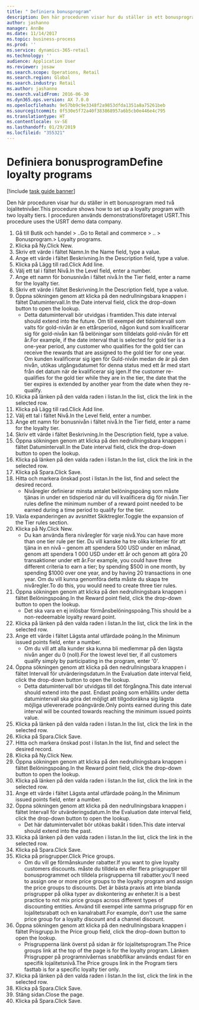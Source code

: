 ```yaml
---
title: " Definiera bonusprogram"
description: Den här proceduren visar hur du ställer in ett bonusprogram med två lojalitetnivåer.
author: jashanno
manager: AnnBe
ms.date: 11/14/2017
ms.topic: business-process
ms.prod: ''
ms.service: dynamics-365-retail
ms.technology: ''
audience: Application User
ms.reviewer: josaw
ms.search.scope: Operations, Retail
ms.search.region: Global
ms.search.industry: Retail
ms.author: jashanno
ms.search.validFrom: 2016-06-30
ms.dyn365.ops.version: AX 7.0.0
ms.openlocfilehash: 9e57bb9c9e3348f2a9853dfda1351a8a75261beb
ms.sourcegitcommit: 0f530e5f72a40f383868957a6b5cb0e446e4c795
ms.translationtype: HT
ms.contentlocale: sv-SE
ms.lasthandoff: 01/29/2019
ms.locfileid: "355321"
---
```

# <a name="define-loyalty-programs"></a><span data-ttu-id="2d3de-103"> Definiera bonusprogram</span><span class="sxs-lookup"><span data-stu-id="2d3de-103">Define loyalty programs</span></span>

[!include [task guide banner](../includes/task-guide-banner.md)]

<span data-ttu-id="2d3de-104">Den här proceduren visar hur du ställer in ett bonusprogram med två lojalitetnivåer.</span><span class="sxs-lookup"><span data-stu-id="2d3de-104">This procedure shows how to set up a loyalty program with two loyalty tiers.</span></span> <span data-ttu-id="2d3de-105">I proceduren används demonstrationsföretaget USRT.</span><span class="sxs-lookup"><span data-stu-id="2d3de-105">This procedure uses the USRT demo data company.</span></span>

1. <span data-ttu-id="2d3de-106">Gå till Butik och handel > ..</span><span class="sxs-lookup"><span data-stu-id="2d3de-106">Go to Retail and commerce > ..</span></span> <span data-ttu-id="2d3de-107">> Bonusprogram.</span><span class="sxs-lookup"><span data-stu-id="2d3de-107">> Loyalty programs.</span></span>
2. <span data-ttu-id="2d3de-108">Klicka på Ny.</span><span class="sxs-lookup"><span data-stu-id="2d3de-108">Click New.</span></span>
3. <span data-ttu-id="2d3de-109">Skriv ett värde i fältet Namn.</span><span class="sxs-lookup"><span data-stu-id="2d3de-109">In the Name field, type a value.</span></span>
4. <span data-ttu-id="2d3de-110">Ange ett värde i fältet Beskrivning.</span><span class="sxs-lookup"><span data-stu-id="2d3de-110">In the Description field, type a value.</span></span>
5. <span data-ttu-id="2d3de-111">Klicka på Lägg till rad.</span><span class="sxs-lookup"><span data-stu-id="2d3de-111">Click Add line.</span></span>
6. <span data-ttu-id="2d3de-112">Välj ett tal i fältet Nivå.</span><span class="sxs-lookup"><span data-stu-id="2d3de-112">In the Level field, enter a number.</span></span>
7. <span data-ttu-id="2d3de-113">Ange ett namn för bonusnivån i fältet nivå.</span><span class="sxs-lookup"><span data-stu-id="2d3de-113">In the Tier field, enter a name for the loyalty tier.</span></span>
8. <span data-ttu-id="2d3de-114">Skriv ett värde i fältet Beskrivning.</span><span class="sxs-lookup"><span data-stu-id="2d3de-114">In the Description field, type a value.</span></span>
9. <span data-ttu-id="2d3de-115">Öppna sökningen genom att klicka på den nedrullningsbara knappen i fältet Datumintervall.</span><span class="sxs-lookup"><span data-stu-id="2d3de-115">In the Date interval field, click the drop-down button to open the lookup.</span></span>
    * <span data-ttu-id="2d3de-116">Detta datumintervall bör utvidgas i framtiden.</span><span class="sxs-lookup"><span data-stu-id="2d3de-116">This date interval should extend into the future.</span></span> <span data-ttu-id="2d3de-117">Om till exempel det tidsintervall som valts för gold-nivån är en ettårsperiod, någon kund som kvalificerar sig för gold-nivån kan få belöningar som tilldelats gold-nivån för ett år.</span><span class="sxs-lookup"><span data-stu-id="2d3de-117">For example, if the date interval that is selected for gold tier is a one-year period, any customer who qualifies for the gold tier can receive the rewards that are assigned to the gold tier for one year.</span></span> <span data-ttu-id="2d3de-118">Om kunden kvalificerar sig igen för Guld-nivån medan de är på den nivån, utökas utgångsdatumet för denna status med ett år med start från det datum när de kvalificerar sig igen.</span><span class="sxs-lookup"><span data-stu-id="2d3de-118">If the customer re-qualifies for the gold tier while they are in the tier, the date that the tier expires is extended by another year from the date when they re-qualify.</span></span>  
10. <span data-ttu-id="2d3de-119">Klicka på länken på den valda raden i listan.</span><span class="sxs-lookup"><span data-stu-id="2d3de-119">In the list, click the link in the selected row.</span></span>
11. <span data-ttu-id="2d3de-120">Klicka på Lägg till rad.</span><span class="sxs-lookup"><span data-stu-id="2d3de-120">Click Add line.</span></span>
12. <span data-ttu-id="2d3de-121">Välj ett tal i fältet Nivå.</span><span class="sxs-lookup"><span data-stu-id="2d3de-121">In the Level field, enter a number.</span></span>
13. <span data-ttu-id="2d3de-122">Ange ett namn för bonusnivån i fältet nivå.</span><span class="sxs-lookup"><span data-stu-id="2d3de-122">In the Tier field, enter a name for the loyalty tier.</span></span>
14. <span data-ttu-id="2d3de-123">Skriv ett värde i fältet Beskrivning.</span><span class="sxs-lookup"><span data-stu-id="2d3de-123">In the Description field, type a value.</span></span>
15. <span data-ttu-id="2d3de-124">Öppna sökningen genom att klicka på den nedrullningsbara knappen i fältet Datumintervall.</span><span class="sxs-lookup"><span data-stu-id="2d3de-124">In the Date interval field, click the drop-down button to open the lookup.</span></span>
16. <span data-ttu-id="2d3de-125">Klicka på länken på den valda raden i listan.</span><span class="sxs-lookup"><span data-stu-id="2d3de-125">In the list, click the link in the selected row.</span></span>
17. <span data-ttu-id="2d3de-126">Klicka på Spara.</span><span class="sxs-lookup"><span data-stu-id="2d3de-126">Click Save.</span></span>
18. <span data-ttu-id="2d3de-127">Hitta och markera önskad post i listan.</span><span class="sxs-lookup"><span data-stu-id="2d3de-127">In the list, find and select the desired record.</span></span>
    * <span data-ttu-id="2d3de-128">Nivåregler definierar minsta antalet belöningspoäng som måste tjänas in under en tidsperiod när du vill kvalificera dig för nivån.</span><span class="sxs-lookup"><span data-stu-id="2d3de-128">Tier rules define the minimum number of a reward point needed to be earned during a time period to qualify for the tier.</span></span>  
19. <span data-ttu-id="2d3de-129">Växla expanderingen av avsnittet Skiktregler.</span><span class="sxs-lookup"><span data-stu-id="2d3de-129">Toggle the expansion of the Tier rules section.</span></span>
20. <span data-ttu-id="2d3de-130">Klicka på Ny.</span><span class="sxs-lookup"><span data-stu-id="2d3de-130">Click New.</span></span>
    * <span data-ttu-id="2d3de-131">Du kan använda flera nivåregler för varje nivå.</span><span class="sxs-lookup"><span data-stu-id="2d3de-131">You can have more than one tier rule per tier.</span></span> <span data-ttu-id="2d3de-132">Du vill kanske ha tre olika kriterier för att tjäna in en nivå – genom att spendera 500 USD under en månad, genom att spendera 1 000 USD under ett år och genom att göra 20 transaktioner under ett år.</span><span class="sxs-lookup"><span data-stu-id="2d3de-132">For example, you could have three different criteria to earn a tier; by spending $500 in one month, by spending $1000 over one year, and by having 20 transactions in one year.</span></span> <span data-ttu-id="2d3de-133">Om du vill kunna genomföra detta måste du skapa tre nivåregler.</span><span class="sxs-lookup"><span data-stu-id="2d3de-133">To do this, you would need to create three tier rules.</span></span>  
21. <span data-ttu-id="2d3de-134">Öppna sökningen genom att klicka på den nedrullningsbara knappen i fältet Belöningspoäng.</span><span class="sxs-lookup"><span data-stu-id="2d3de-134">In the Reward point field, click the drop-down button to open the lookup.</span></span>
    * <span data-ttu-id="2d3de-135">Det ska vara en ej inlösbar förmånsbelöningspoäng.</span><span class="sxs-lookup"><span data-stu-id="2d3de-135">This should be a non-redeemable loyalty reward point.</span></span>  
22. <span data-ttu-id="2d3de-136">Klicka på länken på den valda raden i listan.</span><span class="sxs-lookup"><span data-stu-id="2d3de-136">In the list, click the link in the selected row.</span></span>
23. <span data-ttu-id="2d3de-137">Ange ett värde i fältet Lägsta antal utfärdade poäng.</span><span class="sxs-lookup"><span data-stu-id="2d3de-137">In the Minimum issued points field, enter a number.</span></span>
    * <span data-ttu-id="2d3de-138">Om du vill att alla kunder ska kunna bli medlemmar på den lägsta nivån anger du 0 (noll).</span><span class="sxs-lookup"><span data-stu-id="2d3de-138">For the lowest level tier, if all customers qualify simply by participating in the program, enter '0'.</span></span>  
24. <span data-ttu-id="2d3de-139">Öppna sökningen genom att klicka på den nedrullningsbara knappen i fältet Intervall för utvärderingsdatum.</span><span class="sxs-lookup"><span data-stu-id="2d3de-139">In the Evaluation date interval field, click the drop-down button to open the lookup.</span></span>
    * <span data-ttu-id="2d3de-140">Detta datumintervall bör utvidgas till det förgångna.</span><span class="sxs-lookup"><span data-stu-id="2d3de-140">This date interval should extend into the past.</span></span> <span data-ttu-id="2d3de-141">Endast poäng som erhållits under detta datumintervall ska göra det möjligt att tillgodoräkna sig lägsta möjliga utlevererade poängvärde.</span><span class="sxs-lookup"><span data-stu-id="2d3de-141">Only points earned during this date interval will be counted towards reaching the minimum issued points value.</span></span>  
25. <span data-ttu-id="2d3de-142">Klicka på länken på den valda raden i listan.</span><span class="sxs-lookup"><span data-stu-id="2d3de-142">In the list, click the link in the selected row.</span></span>
26. <span data-ttu-id="2d3de-143">Klicka på Spara.</span><span class="sxs-lookup"><span data-stu-id="2d3de-143">Click Save.</span></span>
27. <span data-ttu-id="2d3de-144">Hitta och markera önskad post i listan.</span><span class="sxs-lookup"><span data-stu-id="2d3de-144">In the list, find and select the desired record.</span></span>
28. <span data-ttu-id="2d3de-145">Klicka på Ny.</span><span class="sxs-lookup"><span data-stu-id="2d3de-145">Click New.</span></span>
29. <span data-ttu-id="2d3de-146">Öppna sökningen genom att klicka på den nedrullningsbara knappen i fältet Belöningspoäng.</span><span class="sxs-lookup"><span data-stu-id="2d3de-146">In the Reward point field, click the drop-down button to open the lookup.</span></span>
30. <span data-ttu-id="2d3de-147">Klicka på länken på den valda raden i listan.</span><span class="sxs-lookup"><span data-stu-id="2d3de-147">In the list, click the link in the selected row.</span></span>
31. <span data-ttu-id="2d3de-148">Ange ett värde i fältet Lägsta antal utfärdade poäng.</span><span class="sxs-lookup"><span data-stu-id="2d3de-148">In the Minimum issued points field, enter a number.</span></span>
32. <span data-ttu-id="2d3de-149">Öppna sökningen genom att klicka på den nedrullningsbara knappen i fältet Intervall för utvärderingsdatum.</span><span class="sxs-lookup"><span data-stu-id="2d3de-149">In the Evaluation date interval field, click the drop-down button to open the lookup.</span></span>
    * <span data-ttu-id="2d3de-150">Det här datumintervallet bör utökas bakåt i tiden.</span><span class="sxs-lookup"><span data-stu-id="2d3de-150">This date interval should extend into the past.</span></span>  
33. <span data-ttu-id="2d3de-151">Klicka på länken på den valda raden i listan.</span><span class="sxs-lookup"><span data-stu-id="2d3de-151">In the list, click the link in the selected row.</span></span>
34. <span data-ttu-id="2d3de-152">Klicka på Spara.</span><span class="sxs-lookup"><span data-stu-id="2d3de-152">Click Save.</span></span>
35. <span data-ttu-id="2d3de-153">Klicka på prisgrupper.</span><span class="sxs-lookup"><span data-stu-id="2d3de-153">Click Price groups.</span></span>
    * <span data-ttu-id="2d3de-154">Om du vill ge förmånskunder rabatter.</span><span class="sxs-lookup"><span data-stu-id="2d3de-154">If you want to give loyalty customers discounts.</span></span> <span data-ttu-id="2d3de-155">måste du tilldela en eller flera prisgrupper till bonusprogrammet och tilldela prisgrupperna till rabatter.</span><span class="sxs-lookup"><span data-stu-id="2d3de-155">you'll need to assign one or more price groups to the loyalty program and assign the price groups to discounts.</span></span> <span data-ttu-id="2d3de-156">Det är bästa praxis att inte blanda prisgrupper på olika typer av diskontering av enheter.</span><span class="sxs-lookup"><span data-stu-id="2d3de-156">It is a best practice to not mix price groups across different types of discounting entities.</span></span>  <span data-ttu-id="2d3de-157">Använd till exempel inte samma prisgrupp för en lojalitetsrabatt och en kanalrabatt.</span><span class="sxs-lookup"><span data-stu-id="2d3de-157">For example, don't use the same price group for a loyalty discount and a channel discount.</span></span>  
36. <span data-ttu-id="2d3de-158">Öppna sökningen genom att klicka på den nedrullningsbara knappen i fältet Prisgrupp.</span><span class="sxs-lookup"><span data-stu-id="2d3de-158">In the Price group field, click the drop-down button to open the lookup.</span></span>
    * <span data-ttu-id="2d3de-159">Prisgrupperna länk överst på sidan är för lojalitetsprogram.</span><span class="sxs-lookup"><span data-stu-id="2d3de-159">The Price groups link at the top of the page is for the loyalty program.</span></span> <span data-ttu-id="2d3de-160">Länken Prisgrupper på programnivåernas snabbflikar används endast för en specifik lojalitetsnivå.</span><span class="sxs-lookup"><span data-stu-id="2d3de-160">The Price groups link in the Program tiers fasttab is for a specific loyalty tier only.</span></span>  
37. <span data-ttu-id="2d3de-161">Klicka på länken på den valda raden i listan.</span><span class="sxs-lookup"><span data-stu-id="2d3de-161">In the list, click the link in the selected row.</span></span>
38. <span data-ttu-id="2d3de-162">Klicka på Spara.</span><span class="sxs-lookup"><span data-stu-id="2d3de-162">Click Save.</span></span>
39. <span data-ttu-id="2d3de-163">Stäng sidan.</span><span class="sxs-lookup"><span data-stu-id="2d3de-163">Close the page.</span></span>
40. <span data-ttu-id="2d3de-164">Klicka på Spara.</span><span class="sxs-lookup"><span data-stu-id="2d3de-164">Click Save.</span></span>

